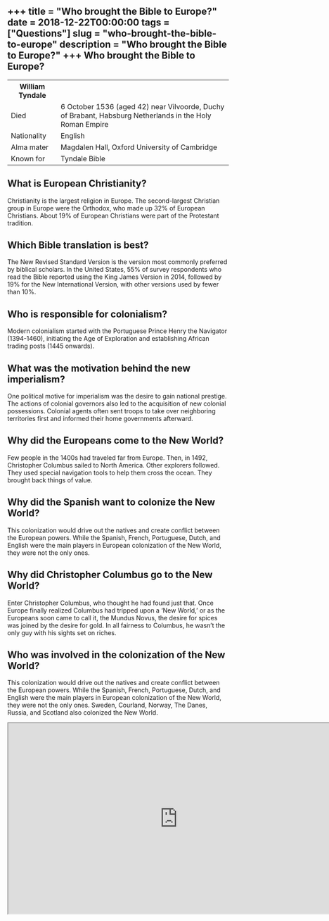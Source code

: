 +++
title = "Who brought the Bible to Europe?"
date = 2018-12-22T00:00:00
tags = ["Questions"]
slug = "who-brought-the-bible-to-europe"
description = "Who brought the Bible to Europe?"
+++
Who brought the Bible to Europe?
--------------------------------

<table><tr><th>William Tyndale</th></tr><tr><td>Died</td><td>6 October 1536 (aged 42) near Vilvoorde, Duchy of Brabant, Habsburg Netherlands in the Holy Roman Empire</td></tr><tr><td>Nationality</td><td>English</td></tr><tr><td>Alma mater</td><td>Magdalen Hall, Oxford University of Cambridge</td></tr><tr><td>Known for</td><td>Tyndale Bible</td></tr></table>

What is European Christianity?
------------------------------

Christianity is the largest religion in Europe. The second-largest Christian group in Europe were the Orthodox, who made up 32% of European Christians. About 19% of European Christians were part of the Protestant tradition.

Which Bible translation is best?
--------------------------------

The New Revised Standard Version is the version most commonly preferred by biblical scholars. In the United States, 55% of survey respondents who read the Bible reported using the King James Version in 2014, followed by 19% for the New International Version, with other versions used by fewer than 10%.

Who is responsible for colonialism?
-----------------------------------

Modern colonialism started with the Portuguese Prince Henry the Navigator (1394-1460), initiating the Age of Exploration and establishing African trading posts (1445 onwards).

What was the motivation behind the new imperialism?
---------------------------------------------------

One political motive for imperialism was the desire to gain national prestige. The actions of colonial governors also led to the acquisition of new colonial possessions. Colonial agents often sent troops to take over neighboring territories first and informed their home governments afterward.

Why did the Europeans come to the New World?
--------------------------------------------

Few people in the 1400s had traveled far from Europe. Then, in 1492, Christopher Columbus sailed to North America. Other explorers followed. They used special navigation tools to help them cross the ocean. They brought back things of value.

Why did the Spanish want to colonize the New World?
---------------------------------------------------

This colonization would drive out the natives and create conflict between the European powers. While the Spanish, French, Portuguese, Dutch, and English were the main players in European colonization of the New World, they were not the only ones.

Why did Christopher Columbus go to the New World?
-------------------------------------------------

Enter Christopher Columbus, who thought he had found just that. Once Europe finally realized Columbus had tripped upon a ‘New World,’ or as the Europeans soon came to call it, the Mundus Novus, the desire for spices was joined by the desire for gold. In all fairness to Columbus, he wasn’t the only guy with his sights set on riches.

Who was involved in the colonization of the New World?
------------------------------------------------------

This colonization would drive out the natives and create conflict between the European powers. While the Spanish, French, Portuguese, Dutch, and English were the main players in European colonization of the New World, they were not the only ones. Sweden, Courland, Norway, The Danes, Russia, and Scotland also colonized the New World.

<iframe allow="accelerometer; autoplay; clipboard-write; encrypted-media; gyroscope; picture-in-picture" allowfullscreen="" class="__youtube_prefs__  epyt-is-override  no-lazyload" data-no-lazy="1" data-origheight="433" data-origwidth="770" data-skipgform_ajax_framebjll="" height="433" id="_ytid_21721" loading="lazy" src="https://www.youtube.com/embed/opUDFaqNgXc?enablejsapi=1&autoplay=0&cc_load_policy=0&cc_lang_pref=&iv_load_policy=1&loop=0&modestbranding=0&rel=1&fs=1&playsinline=0&autohide=2&theme=dark&color=red&controls=1&" title="YouTube player" width="770"></iframe>